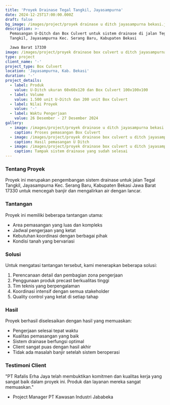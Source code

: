 ```yaml
---
title: 'Proyek Drainase Tegal Tangkil, Jayasampurna'
date: 2024-12-25T17:00:00.000Z
draft: false
bg_image: /images/project/proyek drainase u ditch jayasampurna bekasi.jpeg
description: >-
  Pemasangan U-Ditch dan Box Culvert untuk sistem drainase di jalan Tegal
  Tangkil, Jayasampurna Kec. Serang Baru, Kabupaten Bekasi

  Jawa Barat 17330
image: /images/project/proyek drainase box culvert u ditch jayasampurna.jpeg
type: project
client_name: '-'
project_type: Box Culvert
location: 'Jayasampurna, Kab. Bekasi'
duration: '-'
project_details:
  - label: Produk
    value: U-Ditch ukuran 60x60x120 dan Box Culvert 100x100x100
  - label: Volume
    value: 1.500 unit U-Ditch dan 200 unit Box Culvert
  - label: Nilai Proyek
    value: '-'
  - label: Waktu Pengerjaan
    value: 26 Desember - 27 Desember 2024
gallery:
  - image: /images/project/proyek drainase u ditch jayasampurna bekasi.jpeg
    caption: Proses pemasangan Box Culvert
  - image: /images/project/proyek drainase box culvert u ditch jayasampurna.jpeg
    caption: Hasil pemasangan U Ditch
  - image: /images/project/proyek drainase box culvert u ditch jayasampurna.jpeg
    caption: Tampak sistem drainase yang sudah selesai
---
```


### Tentang Proyek

Proyek ini merupakan pengembangan sistem drainase untuk  jalan Tegal Tangkil, Jayasampurna Kec. Serang Baru, Kabupaten Bekasi Jawa Barat 17330 untuk mencegah banjir dan mengalirkan air dengan lancar.

### Tantangan

Proyek ini memiliki beberapa tantangan utama:

* Area pemasangan yang luas dan kompleks
* Jadwal pengerjaan yang ketat
* Kebutuhan koordinasi dengan berbagai pihak
* Kondisi tanah yang bervariasi

### Solusi

Untuk mengatasi tantangan tersebut, kami menerapkan beberapa solusi:

1. Perencanaan detail dan pembagian zona pengerjaan
2. Penggunaan produk precast berkualitas tinggi
3. Tim teknis yang berpengalaman
4. Koordinasi intensif dengan semua stakeholder
5. Quality control yang ketat di setiap tahap

### Hasil

Proyek berhasil diselesaikan dengan hasil yang memuaskan:

* Pengerjaan selesai tepat waktu
* Kualitas pemasangan yang baik
* Sistem drainase berfungsi optimal
* Client sangat puas dengan hasil akhir
* Tidak ada masalah banjir setelah sistem beroperasi

### Testimoni Client

"PT Rafalis Erha Jaya telah membuktikan komitmen dan kualitas kerja yang sangat baik dalam proyek ini. Produk dan layanan mereka sangat memuaskan."

* Project Manager PT Kawasan Industri Jababeka
